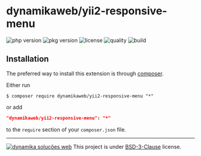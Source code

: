 dynamikaweb/yii2-responsive-menu
=========================
![php version](https://img.shields.io/packagist/php-v/dynamikaweb/yii2-adaptive-menu)
![pkg version](https://img.shields.io/packagist/v/dynamikaweb/yii2-adaptive-menu)
![license](https://img.shields.io/packagist/l/dynamikaweb/yii2-adaptive-menu)
![quality](https://img.shields.io/scrutinizer/quality/g/dynamikaweb/yii2-adaptive-menu)
![build](https://img.shields.io/scrutinizer/build/g/dynamikaweb/yii2-adaptive-menu)

Installation
------------
The preferred way to install this extension is through [composer](http://getcomposer.org/download/).

Either run

```SHELL
$ composer require dynamikaweb/yii2-responsive-menu "*"
```

or add

```JSON
"dynamikaweb/yii2-responsive-menu": "*"
```

to the `require` section of your `composer.json` file.

--------------------------------------------------------------------------------------------------------------
[![dynamika soluções web](https://avatars.githubusercontent.com/dynamikaweb?size=12)](https://dynamika.com.br)
This project is under [BSD-3-Clause](https://opensource.org/licenses/BSD-3-Clause) license.
